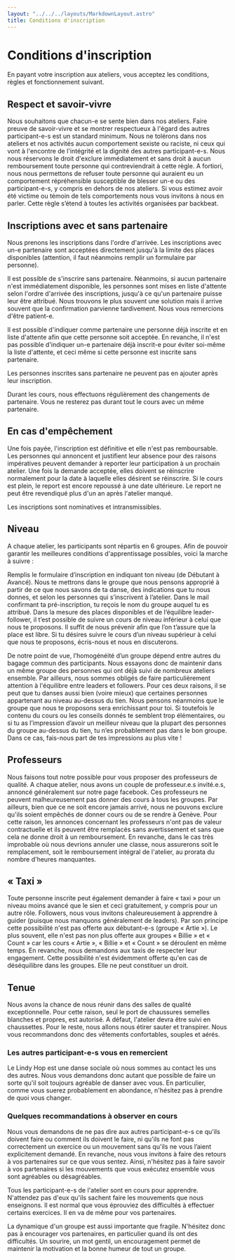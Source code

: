```yaml
---
layout: "../../../layouts/MarkdownLayout.astro"
title: Conditions d'inscription
---
```


# Conditions d'inscription

En payant votre inscription aux ateliers, vous acceptez les conditions, règles et fonctionnement suivant.

## Respect et savoir-vivre

Nous souhaitons que chacun-e se sente bien dans nos ateliers. Faire preuve de savoir-vivre et se montrer respectueux à l'égard des autres participant-e-s est un standard minimum. Nous ne tolérons dans nos ateliers et nos activités aucun comportement sexiste ou raciste, ni ceux qui vont à l'encontre de l'intégrité et la dignité des autres participant-e-s. Nous nous réservons le droit d'exclure immédiatement et sans droit à aucun remboursement toute personne qui contreviendrait à cette règle. A fortiori, nous nous permettons de refuser toute personne qui auraient eu un comportement répréhensible susceptible de blesser un-e ou des participant-e-s, y compris en dehors de nos ateliers. Si vous estimez avoir été victime ou témoin de tels comportements nous vous invitons à nous en parler. Cette règle s’étend à toutes les activités organisées par backbeat.

## Inscriptions avec et sans partenaire

Nous prenons les inscriptions dans l'ordre d'arrivée. Les inscriptions avec un-e partenaire sont acceptées directement jusqu'à la limite des places disponibles (attention, il faut néanmoins remplir un formulaire par personne).

Il est possible de s'inscrire sans partenaire. Néanmoins, si aucun partenaire n'est immédiatement disponible, les personnes sont mises en liste d'attente selon l'ordre d'arrivée des inscriptions, jusqu'à ce qu'un partenaire puisse leur être attribué. Nous trouvons le plus souvent une solution mais il arrive souvent que la confirmation parvienne tardivement. Nous vous remercions d'être patient-e.

Il est possible d'indiquer comme partenaire une personne déjà inscrite et en liste d'attente afin que cette personne soit acceptée. En revanche, il n'est pas possible d'indiquer un-e partenaire déjà inscrit-e pour éviter soi-même la liste d'attente, et ceci même si cette personne est inscrite sans partenaire.

Les personnes inscrites sans partenaire ne peuvent pas en ajouter après leur inscription.

Durant les cours, nous effectuons régulièrement des changements de partenaire. Vous ne resterez pas durant tout le cours avec un même partenaire.

## En cas d'empêchement

Une fois payée, l'inscription est définitive et elle n'est pas remboursable. Les personnes qui annoncent et justifient leur absence pour des raisons impératives peuvent demander à reporter leur participation à un prochain atelier. Une fois la demande acceptée, elles doivent se réinscrire normalement pour la date à laquelle elles désirent se réinscrire. Si le cours est plein, le report est encore repoussé à une date ultérieure. Le report ne peut être revendiqué plus d'un an après l'atelier manqué.

Les inscriptions sont nominatives et intransmissibles.

## Niveau

A chaque atelier, les participants sont répartis en 6 groupes. Afin de pouvoir garantir les meilleures conditions d'apprentissage possibles, voici la marche à suivre :

Remplis le formulaire d’inscription en indiquant ton niveau (de Débutant à Avancé). Nous te mettrons dans le groupe que nous pensons approprié à partir de ce que nous savons de ta danse, des indications que tu nous donnes, et selon les personnes qui s’inscrivent à l’atelier.
Dans le mail confirmant ta pré-inscription, tu reçois le nom du groupe auquel tu es attribué.
Dans la mesure des places disponibles et de l‘équilibre leader-follower, il t’est possible de suivre un cours de niveau inférieur à celui que nous te proposons. Il suffit de nous prévenir afin que l’on t’assure que la place est libre.
Si tu désires suivre le cours d’un niveau supérieur à celui que nous te proposons, écris-nous et nous en discuterons.

De notre point de vue, l’homogénéité d’un groupe dépend entre autres du bagage commun des participants. Nous essayons donc de maintenir dans un même groupe des personnes qui ont déjà suivi de nombreux ateliers ensemble. Par ailleurs, nous sommes obligés de faire particulièrement attention à l'équilibre entre leaders et followers. Pour ces deux raisons, il se peut que tu danses aussi bien (voire mieux) que certaines personnes appartenant au niveau au-dessus du tien. Nous pensons néanmoins que le groupe que nous te proposons sera enrichissant pour toi. Si toutefois le contenu du cours ou les conseils donnés te semblent trop élémentaires, ou si tu as l’impression d’avoir un meilleur niveau que la plupart des personnes du groupe au-dessus du tien, tu n’es probablement pas dans le bon groupe. Dans ce cas, fais-nous part de tes impressions au plus vite !

## Professeurs

Nous faisons tout notre possible pour vous proposer des professeurs de qualité. A chaque atelier, nous avons un couple de professeur.e.s invité.e.s, annoncé généralement sur notre page facebook. Ces professeurs ne peuvent malheureusement pas donner des cours à tous les groupes. Par ailleurs, bien que ce ne soit encore jamais arrivé, nous ne pouvons exclure qu'ils soient empêchés de donner cours ou de se rendre à Genève. Pour cette raison, les annonces concernant les professeurs n'ont pas de valeur contractuelle et ils peuvent être remplacés sans avertissement et sans que cela ne donne droit à un remboursement. En revanche, dans le cas très improbable où nous devrions annuler une classe, nous assurerons soit le remplacement, soit le remboursement intégral de l'atelier, au prorata du nombre d'heures manquantes.

## « Taxi »

Toute personne inscrite peut également demander à faire « taxi » pour un niveau moins avancé que le sien et ceci gratuitement, y compris pour un autre rôle. Followers, nous vous invitons chaleureusement à apprendre à guider (puisque nous manquons généralement de leaders). Par son principe cette possibilité n'est pas offerte aux débutant-e-s (groupe « Artie »). Le plus souvent, elle n'est pas non plus offerte aux groupes « Billie » et « Count » car les cours « Artie », « Billie » et « Count » se déroulent en même temps. En revanche, nous demandons aux taxis de respecter leur engagement. Cette possibilité n'est évidemment offerte qu'en cas de déséquilibre dans les groupes. Elle ne peut constituer un droit.

## Tenue

Nous avons la chance de nous réunir dans des salles de qualité exceptionnelle. Pour cette raison, seul le port de chaussures semelles blanches et propres, est autorisé. A défaut, l'atelier devra être suivi en chaussettes. Pour le reste, nous allons nous étirer sauter et transpirer. Nous vous recommandons donc des vêtements confortables, souples et aérés.

### Les autres participant-e-s vous en remercient

Le Lindy Hop est une danse sociale où nous sommes au contact les uns des autres. Nous vous demandons donc autant que possible de faire un sorte qu'il soit toujours agréable de danser avec vous. En particulier, comme vous suerez probablement en abondance, n'hésitez pas à prendre de quoi vous changer.

### Quelques recommandations à observer en cours

Nous vous demandons de ne pas dire aux autres participant-e-s ce qu'ils doivent faire ou comment ils doivent le faire, ni qu'ils ne font pas correctement un exercice ou un mouvement sans qu'ils ne vous l’aient explicitement demandé. En revanche, nous vous invitons à faire des retours à vos partenaires sur ce que vous sentez. Ainsi, n'hésitez pas à faire savoir à vos partenaires si les mouvements que vous exécutez ensemble vous sont agréables ou désagréables.

Tous les participant-e-s de l'atelier sont en cours pour apprendre. N'attendez pas d'eux qu'ils sachent faire les mouvements que nous enseignons. Il est normal que vous éprouviez des difficultés à effectuer certains exercices. Il en va de même pour vos partenaires.

La dynamique d'un groupe est aussi importante que fragile. N'hésitez donc pas à encourager vos partenaires, en particulier quand ils ont des difficultés. Un sourire, un mot gentil, un encouragement permet de maintenir la motivation et la bonne humeur de tout un groupe.
